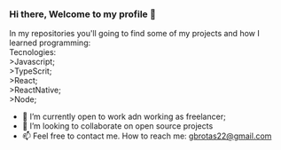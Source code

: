 ### Hi there, Welcome to my profile 👋

  In my repositories you'll going to find some of my projects and how I learned programming: <br/>
    Tecnologies: <br/>
     >Javascript; <br/>
     >TypeScrit; <br/>
     >React; <br/>
     >ReactNative; <br/>
     >Node; <br/>

- 🔭 I’m currently open to work adn working as freelancer; 
- 👯 I’m looking to collaborate on open source projects
- 📫 Feel free to contact me. How to reach me: gbrotas22@gmail.com


